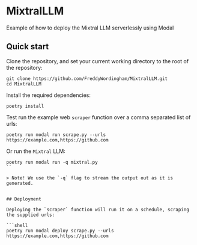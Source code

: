 # MixtralLLM

Example of how to deploy the Mixtral LLM serverlessly using Modal

## Quick start

Clone the repository, and set your current working directory to the root of the repository:

```shell
git clone https://github.com/FreddyWordingham/MixtralLLM.git
cd MixtralLLM
```

Install the required dependencies:

```shell
poetry install
```

Test run the example web `scraper` function over a comma separated list of urls:

```shell
poetry run modal run scrape.py --urls https://example.com,https://github.com
```

Or run the `Mixtral` LLM:

````shell
poetry run modal run -q mixtral.py
``

> Note! We use the `-q` flag to stream the output out as it is generated.


## Deployment

Deploying the `scraper` function will run it on a schedule, scraping the supplied urls:

```shell
poetry run modal deploy scrape.py --urls https://example.com,https://github.com
````
